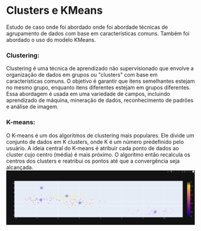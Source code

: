 # Clusters e KMeans

Estudo de caso onde foi abordado onde foi abordade técnicas de agrupamento de dados com base em características comuns. Também foi abordado o uso do modelo KMeans.

### Clustering:

Clustering é uma técnica de aprendizado não supervisionado que envolve a organização de dados em grupos ou "clusters" com base em características comuns. O objetivo é garantir que itens semelhantes estejam no mesmo grupo, enquanto itens diferentes estejam em grupos diferentes. Essa abordagem é usada em uma variedade de campos, incluindo aprendizado de máquina, mineração de dados, reconhecimento de padrões e análise de imagem.

### K-means:

O K-means é um dos algoritmos de clustering mais populares. Ele divide um conjunto de dados em K clusters, onde K é um número predefinido pelo usuário. A ideia central do K-means é atribuir cada ponto de dados ao cluster cujo centro (média) é mais próximo. O algoritmo então recalcula os centros dos clusters e reatribui os pontos até que a convergência seja alcançada.
![Banner](imagem_2024-02-15_122808295.png)
